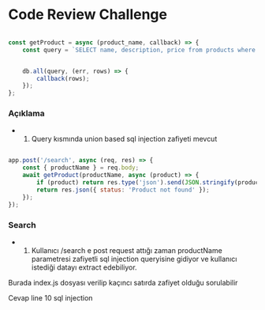 # Code Review Challenge

```js

const getProduct = async (product_name, callback) => {
    const query = `SELECT name, description, price from products where name='${product_name}'`;


    db.all(query, (err, rows) => {
        callback(rows);
    });
};

```
### Açıklama
- 1) Query kısmında union based sql injection zafiyeti mevcut





```js

app.post('/search', async (req, res) => {
    const { productName } = req.body;
    await getProduct(productName, async (product) => {
        if (product) return res.type('json').send(JSON.stringify(product, null, 2) + '\n');
        return res.json({ status: 'Product not found' });
    });
});
```

### Search

- 1) Kullanıcı /search e post request attığı zaman productName parametresi zafiyetli sql injection queryisine gidiyor ve kullanıcı istediği
datayı extract edebiliyor.

Burada index.js dosyası verilip kaçıncı satırda  zafiyet olduğu sorulabilir

Cevap line 10 sql injection